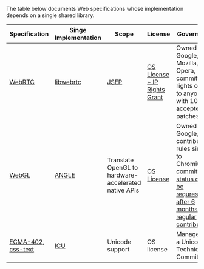 The table below documents Web specifications whose implementation depends on a single shared library.

| Specification | Singe Implementation | Scope | License | Governance
| --- | --- | --- | --- | ---
| [WebRTC](https://w3c.github.io/webrtc-pc/webrtc.html) | [libwebrtc](https://webrtc.googlesource.com/src/+/refs/heads/master/docs/native-code/index.md) | [JSEP](http://rtcweb-wg.github.io/jsep/) | [OS License + IP Rights Grant](https://webrtc.org/support/license) | Owned by Google, Mozilla, Opera, committing rights open to anyone with 10-20 accepted patches
| [WebGL](https://www.khronos.org/registry/webgl/specs/latest/1.0/) | [ANGLE](https://github.com/google/angle) | Translate OpenGL to hardware-accelerated native APIs | [OS License](https://github.com/google/angle/blob/master/LICENSE) | Owned by Google, contribution rules simiar to Chromium: [committer status can be requrested after 6 months of regular contributions](https://github.com/google/angle/blob/master/doc/ContributingCode.md#committer-status)
| [ECMA-402](https://tc39.es/ecma402/), [css-text](https://drafts.csswg.org/css-text/) | [ICU](https://github.com/unicode-org/icu) | Unicode support | OS license | Managed by a Unicode Technical Committee